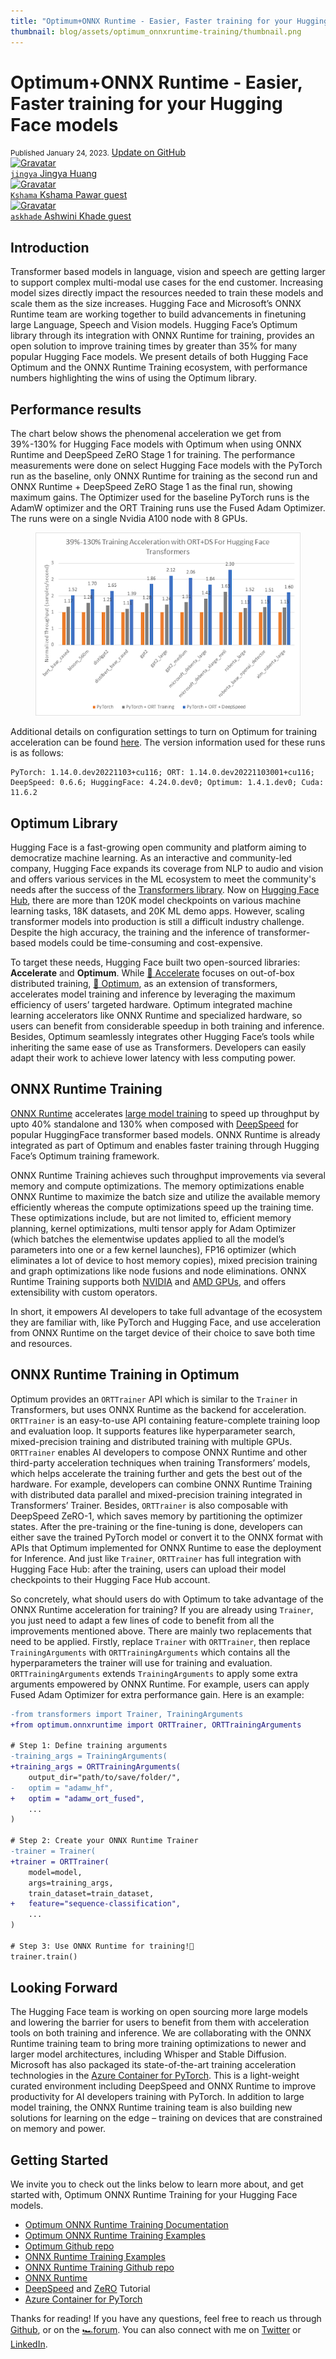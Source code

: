 ```yaml
---
title: "Optimum+ONNX Runtime - Easier, Faster training for your Hugging Face models"
thumbnail: blog/assets/optimum_onnxruntime-training/thumbnail.png
---
```


# Optimum+ONNX Runtime - Easier, Faster training for your Hugging Face models

<div class="blog-metadata">
    <small>Published January 24, 2023.</small>
    <a target="_blank" class="btn no-underline text-sm mb-5 font-sans" href="https://github.com/huggingface/blog/blob/main/optimum-onnxruntime-training.md">
        Update on GitHub
    </a>
</div>

<div class="author-card">
    <a href="/Jingya">
        <img class="avatar avatar-user" src="https://aeiljuispo.cloudimg.io/v7/https://s3.amazonaws.com/moonup/production/uploads/1674053112022-61a50668cd3eb3043f38e445.jpeg?w=200&h=200&f=face" title="Gravatar">
        <div class="bfc">
            <code>jingya</code>
            <span class="fullname">Jingya Huang</span>
        </div>
    </a>
    <a href="https://techcommunity.microsoft.com/t5/user/viewprofilepage/user-id/1099824#profile">
        <img class="avatar avatar-user" src="https://techcommunity.microsoft.com/t5/image/serverpage/image-id/367084i9DC70E4E7F5E1ED0/image-dimensions/150x150/image-coordinates/58%2C0%2C726%2C668?v=v2" title="Gravatar" width="200">
        <div class="bfc">
            <code>Kshama</code>
            <span class="fullname">Kshama Pawar</span>
            <span class="bg-gray-100 dark:bg-gray-700 rounded px-1 text-gray-600 text-sm font-mono">guest</span>
        </div>
    </a>
    <a href="https://github.com/askhade">
        <img class="avatar avatar-user" src="https://avatars.githubusercontent.com/u/6475296?v=4" title="Gravatar" width="200">
        <div class="bfc">
            <code>askhade</code>
            <span class="fullname">Ashwini Khade</span>
            <span class="bg-gray-100 dark:bg-gray-700 rounded px-1 text-gray-600 text-sm font-mono">guest</span>
        </div>
    </a>
</div>

## Introduction

Transformer based models in language, vision and speech are getting larger to support complex multi-modal use cases for the end customer. Increasing model sizes directly impact the resources needed to train these models and scale them as the size increases. Hugging Face and Microsoft’s ONNX Runtime team are working together to build advancements in finetuning large Language, Speech and Vision models. Hugging Face’s Optimum library through its integration with ONNX Runtime for training, provides an open solution to improve training times by greater than 35% for many popular Hugging Face models. We present details of both Hugging Face Optimum and the ONNX Runtime Training ecosystem, with performance numbers highlighting the wins of using the Optimum library.

## Performance results

The chart below shows the phenomenal acceleration we get from 39%-130% for Hugging Face models with Optimum when using ONNX Runtime and DeepSpeed ZeRO Stage 1 for training. The performance measurements were done on select Hugging Face models with the PyTorch run as the baseline, only ONNX Runtime for training as the second run and ONNX Runtime + DeepSpeed ZeRO Stage 1 as the final run, showing maximum gains. The Optimizer used for the baseline PyTorch runs is the AdamW optimizer and the ORT Training runs use the Fused Adam Optimizer. The runs were on a single Nvidia A100 node with 8 GPUs.

<figure class="image table text-center m-0 w-full">
  <img src="assets/optimum_onnxruntime-training/benchmark.png" alt="Optimum-onnxruntime Training Benchmark"/>
</figure>

Additional details on configuration settings to turn on Optimum for training acceleration can be found [here](https://huggingface.co/docs/optimum/onnxruntime/usage_guides/trainer). The version information used for these runs is as follows:
```
PyTorch: 1.14.0.dev20221103+cu116; ORT: 1.14.0.dev20221103001+cu116; DeepSpeed: 0.6.6; HuggingFace: 4.24.0.dev0; Optimum: 1.4.1.dev0; Cuda: 11.6.2
```

## Optimum Library

Hugging Face is a fast-growing open community and platform aiming to democratize machine learning. As an interactive and community-led company, Hugging Face expands its coverage from NLP to audio and vision and offers various services in the ML ecosystem to meet the community's needs after the success of the [Transformers library](https://huggingface.co/docs/transformers/index). Now on [Hugging Face Hub](https://huggingface.co/models), there are more than 120K model checkpoints on various machine learning tasks, 18K datasets, and 20K ML demo apps. However, scaling transformer models into production is still a difficult industry challenge. Despite the high accuracy, the training and the inference of transformer-based models could be time-consuming and cost-expensive.

To target these needs, Hugging Face built two open-sourced libraries: __Accelerate__ and __Optimum__. While [🤗 Accelerate](https://huggingface.co/docs/accelerate/index) focuses on out-of-box distributed training, [🤗 Optimum](https://huggingface.co/docs/optimum/index), as an extension of transformers, accelerates model training and inference by leveraging the maximum efficiency of users’ targeted hardware. Optimum integrated machine learning accelerators like ONNX Runtime and specialized hardware, so users can benefit from considerable speedup in both training and inference. Besides, Optimum seamlessly integrates other Hugging Face’s tools while inheriting the same ease of use as Transformers. Developers can easily adapt their work to achieve lower latency with less computing power.

## ONNX Runtime Training

[ONNX Runtime](https://onnxruntime.ai/) accelerates [large model training](https://onnxruntime.ai/docs/get-started/training-pytorch.html) to speed up throughput by upto 40% standalone and 130% when composed with [DeepSpeed](https://www.deepspeed.ai/tutorials/zero/) for popular HuggingFace transformer based models. ONNX Runtime is already integrated as part of Optimum and enables faster training through Hugging Face’s Optimum training framework.

ONNX Runtime Training achieves such throughput improvements via several memory and compute optimizations. The memory optimizations enable ONNX Runtime to maximize the batch size and utilize the available memory efficiently whereas the compute optimizations speed up the training time. These optimizations include, but are not limited to, efficient memory planning, kernel optimizations, multi tensor apply for Adam Optimizer (which batches the elementwise updates applied to all the model’s parameters into one or a few kernel launches), FP16 optimizer (which eliminates a lot of device to host memory copies), mixed precision training and graph optimizations like node fusions and node eliminations. ONNX Runtime Training supports both [NVIDIA](https://techcommunity.microsoft.com/t5/ai-machine-learning-blog/accelerate-pytorch-transformer-model-training-with-onnx-runtime/ba-p/2540471) and [AMD GPUs](https://cloudblogs.microsoft.com/opensource/2021/07/13/onnx-runtime-release-1-8-1-previews-support-for-accelerated-training-on-amd-gpus-with-the-amd-rocm-open-software-platform/), and offers extensibility with custom operators.

In short, it empowers AI developers to take full advantage of the ecosystem they are familiar with, like PyTorch and Hugging Face, and use acceleration from ONNX Runtime on the target device of their choice to save both time and resources.

## ONNX Runtime Training in Optimum

Optimum provides an `ORTTrainer` API which is similar to the `Trainer` in Transformers, but uses ONNX Runtime as the backend for acceleration. `ORTTrainer` is an easy-to-use API containing feature-complete training loop and evaluation loop. It supports features like hyperparameter search, mixed-precision training and distributed training with multiple GPUs. `ORTTrainer` enables AI developers to compose ONNX Runtime and other third-party acceleration techniques when training Transformers’ models, which helps accelerate the training further and gets the best out of the hardware. For example, developers can combine ONNX Runtime Training with distributed data parallel and mixed-precision training integrated in Transformers’ Trainer. Besides, `ORTTrainer` is also composable with DeepSpeed ZeRO-1, which saves memory by partitioning the optimizer states. After the pre-training or the fine-tuning is done, developers can either save the trained PyTorch model or convert it to the ONNX format with APIs that Optimum implemented for ONNX Runtime to ease the deployment for Inference. And just like `Trainer`, `ORTTrainer` has full integration with Hugging Face Hub: after the training, users can upload their model checkpoints to their Hugging Face Hub account.

So concretely, what should users do with Optimum to take advantage of the ONNX Runtime acceleration for training? If you are already using `Trainer`, you just need to adapt a few lines of code to benefit from all the improvements mentioned above. There are mainly two replacements that need to be applied. Firstly, replace `Trainer` with `ORTTrainer`, then replace `TrainingArguments` with `ORTTrainingArguments` which contains all the hyperparameters the trainer will use for training and evaluation. `ORTTrainingArguments` extends `TrainingArguments` to apply some extra arguments empowered by ONNX Runtime. For example, users can apply Fused Adam Optimizer for extra performance gain. Here is an example:

```diff
-from transformers import Trainer, TrainingArguments
+from optimum.onnxruntime import ORTTrainer, ORTTrainingArguments

# Step 1: Define training arguments
-training_args = TrainingArguments(
+training_args = ORTTrainingArguments(
    output_dir="path/to/save/folder/",
-   optim = "adamw_hf",
+   optim = "adamw_ort_fused",
    ...
)

# Step 2: Create your ONNX Runtime Trainer
-trainer = Trainer(
+trainer = ORTTrainer(
    model=model,
    args=training_args,
    train_dataset=train_dataset,
+   feature="sequence-classification",
    ...
)

# Step 3: Use ONNX Runtime for training!🤗
trainer.train()
```

## Looking Forward

The Hugging Face team is working on open sourcing more large models and lowering the barrier for users to benefit from them with acceleration tools on both training and inference. We are collaborating with the ONNX Runtime training team to bring more training optimizations to newer and larger model architectures, including Whisper and Stable Diffusion. Microsoft has also packaged its state-of-the-art training acceleration technologies in the [Azure Container for PyTorch](https://techcommunity.microsoft.com/t5/ai-machine-learning-blog/enabling-deep-learning-with-azure-container-for-pytorch-in-azure/ba-p/3650489). This is a light-weight curated environment including DeepSpeed and ONNX Runtime to improve productivity for AI developers training with PyTorch. In addition to large model training, the ONNX Runtime training team is also building new solutions for learning on the edge – training on devices that are constrained on memory and power.

## Getting Started

We invite you to check out the links below to learn more about, and get started with, Optimum ONNX Runtime Training for your Hugging Face models.

* [Optimum ONNX Runtime Training Documentation](https://huggingface.co/docs/optimum/onnxruntime/usage_guides/trainer)
* [Optimum ONNX Runtime Training Examples](https://github.com/huggingface/optimum/tree/main/examples/onnxruntime/training)
* [Optimum Github repo](https://github.com/huggingface/optimum/tree/main)
* [ONNX Runtime Training Examples](https://github.com/microsoft/onnxruntime-training-examples/)
* [ONNX Runtime Training Github repo](https://github.com/microsoft/onnxruntime/tree/main/orttraining)
* [ONNX Runtime](https://onnxruntime.ai/)
* [DeepSpeed](https://www.deepspeed.ai/) and [ZeRO](https://www.deepspeed.ai/tutorials/zero/) Tutorial
* [Azure Container for PyTorch](https://techcommunity.microsoft.com/t5/ai-machine-learning-blog/enabling-deep-learning-with-azure-container-for-pytorch-in-azure/ba-p/3650489)


Thanks for reading! If you have any questions, feel free to reach us through [Github](https://github.com/huggingface/optimum/issues), or on the [🏎forum](https://discuss.huggingface.co/c/optimum/). You can also connect with me on [Twitter](https://twitter.com/Jhuaplin) or [LinkedIn](https://www.linkedin.com/in/jingya-huang-96158b15b/).